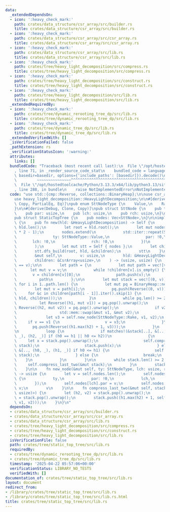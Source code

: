 ```yaml
---
data:
  _extendedDependsOn:
  - icon: ':heavy_check_mark:'
    path: crates/data_structure/csr_array/src/builder.rs
    title: crates/data_structure/csr_array/src/builder.rs
  - icon: ':heavy_check_mark:'
    path: crates/data_structure/csr_array/src/csr_array.rs
    title: crates/data_structure/csr_array/src/csr_array.rs
  - icon: ':heavy_check_mark:'
    path: crates/data_structure/csr_array/src/lib.rs
    title: crates/data_structure/csr_array/src/lib.rs
  - icon: ':heavy_check_mark:'
    path: crates/tree/heavy_light_decomposition/src/compress.rs
    title: crates/tree/heavy_light_decomposition/src/compress.rs
  - icon: ':heavy_check_mark:'
    path: crates/tree/heavy_light_decomposition/src/construct.rs
    title: crates/tree/heavy_light_decomposition/src/construct.rs
  - icon: ':heavy_check_mark:'
    path: crates/tree/heavy_light_decomposition/src/lib.rs
    title: crates/tree/heavy_light_decomposition/src/lib.rs
  _extendedRequiredBy:
  - icon: ':heavy_check_mark:'
    path: crates/tree/dynamic_rerooting_tree_dp/src/lib.rs
    title: crates/tree/dynamic_rerooting_tree_dp/src/lib.rs
  - icon: ':heavy_check_mark:'
    path: crates/tree/dynamic_tree_dp/src/lib.rs
    title: crates/tree/dynamic_tree_dp/src/lib.rs
  _extendedVerifiedWith: []
  _isVerificationFailed: false
  _pathExtension: rs
  _verificationStatusIcon: ':warning:'
  attributes:
    links: []
  bundledCode: "Traceback (most recent call last):\n  File \"/opt/hostedtoolcache/Python/3.13.3/x64/lib/python3.13/site-packages/onlinejudge_verify/documentation/build.py\"\
    , line 71, in _render_source_code_stat\n    bundled_code = language.bundle(stat.path,\
    \ basedir=basedir, options={'include_paths': [basedir]}).decode()\n          \
    \         ~~~~~~~~~~~~~~~^^^^^^^^^^^^^^^^^^^^^^^^^^^^^^^^^^^^^^^^^^^^^^^^^^^^^^^^^^^^^^^^^^\n\
    \  File \"/opt/hostedtoolcache/Python/3.13.3/x64/lib/python3.13/site-packages/onlinejudge_verify/languages/rust.py\"\
    , line 288, in bundle\n    raise NotImplementedError\nNotImplementedError\n"
  code: "use std::{cmp::Reverse, collections::BinaryHeap};\n\nuse csr_array::CsrArray;\n\
    use heavy_light_decomposition::HeavyLightDecomposition;\n\n#[derive(Debug, Clone,\
    \ Copy, PartialEq, Eq)]\npub enum SttNodeType {\n    Value,\n    Rake,\n    Compress,\n\
    }\n\n#[derive(Debug, Clone, Copy)]\npub struct SttNode {\n    pub ty: SttNodeType,\n\
    \    pub par: usize,\n    pub lch: usize,\n    pub rch: usize,\n}\n\n#[derive(Clone)]\n\
    pub struct StaticTopTree {\n    pub nodes: Vec<SttNode>,\n}\n\nimpl StaticTopTree\
    \ {\n    pub fn new(hld: &HeavyLightDecomposition) -> Self {\n        let n =\
    \ hld.len();\n        let root = hld.root();\n        let mut nodes = Vec::with_capacity(n\
    \ * 2 - 1);\n        nodes.extend(\n            std::iter::repeat(SttNode {\n\
    \                ty: SttNodeType::Value,\n                par: !0,\n         \
    \       lch: !0,\n                rch: !0,\n            })\n            .take(n),\n\
    \        );\n        let mut stt = Self { nodes };\n        let children = hld.children();\n\
    \        stt.dfs_build(root, hld, &children);\n        stt\n    }\n\n    fn dfs_build(\n\
    \        &mut self,\n        v: usize,\n        hld: &HeavyLightDecomposition,\n\
    \        children: &CsrArray<usize>,\n    ) -> (usize, usize) {\n        assert!(hld.head(v)\
    \ == v);\n\n        let path = {\n            let mut path = vec![v];\n      \
    \      let mut v = v;\n            while !children[v].is_empty() {\n         \
    \       v = children[v][0];\n                path.push(v);\n            }\n  \
    \          path\n        };\n\n        let mut stack = vec![(0, v)];\n       \
    \ for i in 1..path.len() {\n            let mut pq = BinaryHeap::new();\n    \
    \        let mut v = path[i];\n            pq.push(Reverse((0, v)));\n       \
    \     for &c in children[path[i - 1]].iter().skip(1) {\n                pq.push(Reverse(self.dfs_build(c,\
    \ hld, children)));\n            }\n            while pq.len() >= 2 {\n      \
    \          let Reverse((h1, mut v1)) = pq.pop().unwrap();\n                let\
    \ Reverse((h2, mut v2)) = pq.pop().unwrap();\n                if v2 == v {\n \
    \                   std::mem::swap(&mut v1, &mut v2);\n                }\n   \
    \             let v3 = self.new_node(SttNodeType::Rake, v1, v2);\n           \
    \     if v == v1 {\n                    v = v3;\n                }\n         \
    \       pq.push(Reverse((h1.max(h2) + 1, v3)));\n            }\n            stack.push(pq.pop().unwrap().0);\n\
    \n            loop {\n                if matches!(&stack[..], &[.., (h0, _), (h1,\
    \ _), (h2, _)] if (h0 == h1 || h0 <= h2))\n                {\n               \
    \     let x = stack.pop().unwrap();\n                    self.compress_last_two(&mut\
    \ stack);\n                    stack.push(x);\n                } else if matches!(&stack[..],\
    \ &[.., (h0, _), (h1, _)] if h0 <= h1) {\n                    self.compress_last_two(&mut\
    \ stack);\n                } else {\n                    break;\n            \
    \    }\n            }\n        }\n\n        while stack.len() >= 2 {\n       \
    \     self.compress_last_two(&mut stack);\n        }\n        stack.pop().unwrap()\n\
    \    }\n\n    fn new_node(&mut self, ty: SttNodeType, lch: usize, rch: usize)\
    \ -> usize {\n        let v = self.nodes.len();\n        self.nodes.push(SttNode\
    \ {\n            ty,\n            par: !0,\n            lch,\n            rch,\n\
    \        });\n        self.nodes[lch].par = v;\n        self.nodes[rch].par =\
    \ v;\n        v\n    }\n\n    fn compress_last_two(&mut self, stack: &mut Vec<(usize,\
    \ usize)>) {\n        let (h2, v2) = stack.pop().unwrap();\n        let (h1, v1)\
    \ = stack.pop().unwrap();\n        stack.push((h1.max(h2) + 1, self.new_node(SttNodeType::Compress,\
    \ v1, v2)));\n    }\n}\n"
  dependsOn:
  - crates/data_structure/csr_array/src/builder.rs
  - crates/data_structure/csr_array/src/csr_array.rs
  - crates/data_structure/csr_array/src/lib.rs
  - crates/tree/heavy_light_decomposition/src/compress.rs
  - crates/tree/heavy_light_decomposition/src/construct.rs
  - crates/tree/heavy_light_decomposition/src/lib.rs
  isVerificationFile: false
  path: crates/tree/static_top_tree/src/lib.rs
  requiredBy:
  - crates/tree/dynamic_rerooting_tree_dp/src/lib.rs
  - crates/tree/dynamic_tree_dp/src/lib.rs
  timestamp: '2025-04-22 05:57:06+00:00'
  verificationStatus: LIBRARY_NO_TESTS
  verifiedWith: []
documentation_of: crates/tree/static_top_tree/src/lib.rs
layout: document
redirect_from:
- /library/crates/tree/static_top_tree/src/lib.rs
- /library/crates/tree/static_top_tree/src/lib.rs.html
title: crates/tree/static_top_tree/src/lib.rs
---
```

